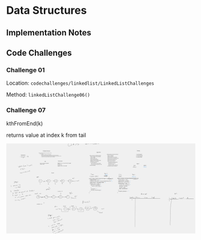 # Data Structures

## Implementation Notes

## Code Challenges

### Challenge 01

Location: `codechallenges/linkedlist/LinkedListChallenges`

Method: `linkedListChallenge06()`

### Challenge 07

kthFromEnd(k)

returns value at index k from tail

![image](./LinkedList.png)
